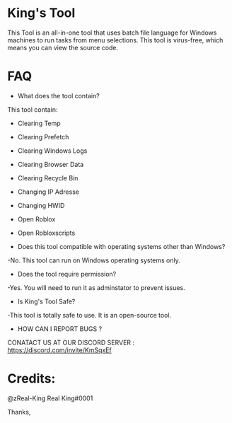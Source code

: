 # King's Tool
This Tool is an all-in-one tool that uses batch file language for Windows machines to run tasks from menu selections. This tool is virus-free, which means you can view the source code.

# FAQ

* What does the tool contain?

This tool contain:
- Clearing Temp

- Clearing Prefetch

- Clearing Windows Logs

- Clearing Browser Data

- Clearing Recycle Bin

- Changing IP Adresse

- Changing HWID

- Open Roblox

- Open Robloxscripts

* Does this tool compatible with operating systems other than Windows?

-No. This tool can run on Windows operating systems only.

* Does the tool require permission?

-Yes. You will need to run it as adminstator to prevent issues.

* Is King's Tool Safe?

-This tool is totally safe to use. It is an open-source tool.

* HOW CAN I REPORT BUGS ?

CONATACT US AT OUR DISCORD SERVER : https://discord.com/invite/KmSqxEf

# Credits:
@zReal-King
Real King#0001

Thanks,
